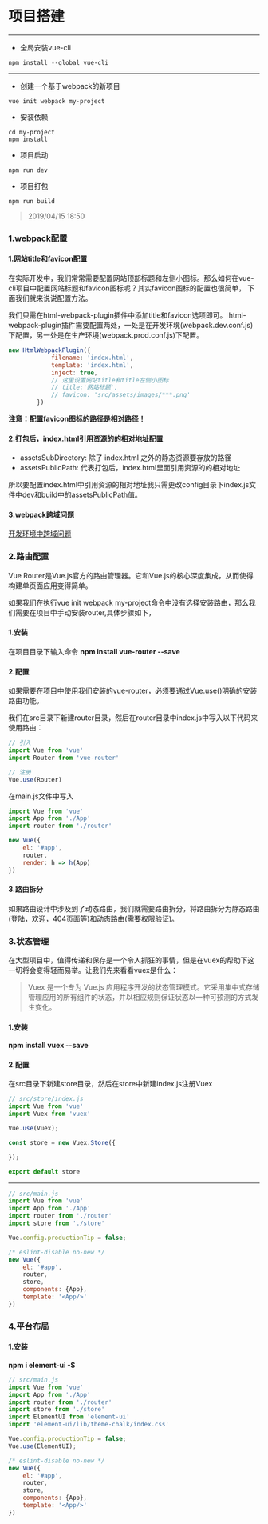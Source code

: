 # 项目搭建
---

* 全局安装vue-cli

````
npm install --global vue-cli
````
___
* 创建一个基于webpack的新项目

````
vue init webpack my-project
````

* 安装依赖

````
cd my-project
npm install
````

* 项目启动

````
npm run dev
````

* 项目打包

````
npm run build
````

> 2019/04/15 18:50

### 1.webpack配置

#### 1.网站title和favicon配置
在实际开发中，我们常常需要配置网站顶部标题和左侧小图标。那么如何在vue-cli项目中配置网站标题和favicon图标呢？其实favicon图标的配置也很简单，
下面我们就来说说配置方法。

我们只需在html-webpack-plugin插件中添加title和favicon选项即可。
html-webpack-plugin插件需要配置两处，一处是在开发环境(webpack.dev.conf.js)下配置，另一处是在生产环境(webpack.prod.conf.js)下配置。

````js
new HtmlWebpackPlugin({
            filename: 'index.html',
            template: 'index.html',
            inject: true,
            // 这里设置网站title和title左侧小图标
            // title:'网站标题',
            // favicon: 'src/assets/images/***.png'
        })
````

**注意：配置favicon图标的路径是相对路径！**

#### 2.打包后，index.html引用资源的的相对地址配置
* assetsSubDirectory: 除了 index.html 之外的静态资源要存放的路径
* assetsPublicPath: 代表打包后，index.html里面引用资源的的相对地址

所以要配置index.html中引用资源的相对地址我只需更改config目录下index.js文件中dev和build中的assetsPublicPath值。

#### 3.webpack跨域问题
[开发环境中跨域问题](https://newbiehui.github.io/webLibrary/webpackChildLibrary/wpCrossDomain.html)

### 2.路由配置
Vue Router是Vue.js官方的路由管理器。它和Vue.js的核心深度集成，从而使得构建单页面应用变得简单。

如果我们在执行vue init webpack my-project命令中没有选择安装路由，那么我们需要在项目中手动安装router,具体步骤如下，

#### 1.安装
在项目目录下输入命令 **npm install vue-router --save** 

#### 2.配置
如果需要在项目中使用我们安装的vue-router，必须要通过Vue.use()明确的安装路由功能。

我们在src目录下新建router目录，然后在router目录中index.js中写入以下代码来使用路由：
````js
// 引入
import Vue from 'vue'
import Router from 'vue-router'

// 注册
Vue.use(Router)
````

在main.js文件中写入
````js
import Vue from 'vue'
import App from './App'
import router from './router'

new Vue({
    el: '#app',
    router,
    render: h => h(App)
})
````

#### 3.路由拆分
如果路由设计中涉及到了动态路由，我们就需要路由拆分，将路由拆分为静态路由(登陆，欢迎，404页面等)和动态路由(需要权限验证)。

### 3.状态管理
在大型项目中，值得传递和保存是一个令人抓狂的事情，但是在vuex的帮助下这一切将会变得轻而易举。让我们先来看看vuex是什么：
>Vuex 是一个专为 Vue.js 应用程序开发的状态管理模式。它采用集中式存储管理应用的所有组件的状态，并以相应规则保证状态以一种可预测的方式发生变化。

#### 1.安装
**npm install vuex --save**

#### 2.配置
在src目录下新建store目录，然后在store中新建index.js注册Vuex

````js
// src/store/index.js
import Vue from 'vue'
import Vuex from 'vuex'

Vue.use(Vuex);

const store = new Vuex.Store({

});

export default store
````
___

````js
// src/main.js
import Vue from 'vue'
import App from './App'
import router from './router'
import store from './store'

Vue.config.productionTip = false;

/* eslint-disable no-new */
new Vue({
    el: '#app',
    router,
    store,
    components: {App},
    template: '<App/>'
})

````

### 4.平台布局

#### 1.安装
**npm i element-ui -S**

````js
// src/main.js
import Vue from 'vue'
import App from './App'
import router from './router'
import store from './store'
import ElementUI from 'element-ui'
import 'element-ui/lib/theme-chalk/index.css'

Vue.config.productionTip = false;
Vue.use(ElementUI);

/* eslint-disable no-new */
new Vue({
    el: '#app',
    router,
    store,
    components: {App},
    template: '<App/>'
})
````